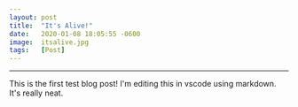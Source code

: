 ```yaml
---
layout: post
title:  "It's Alive!"
date:   2020-01-08 18:05:55 -0600
image:  itsalive.jpg
tags:   [Post]
---
```

***
This is the first test blog post! I'm editing this in vscode using markdown. It's really neat.